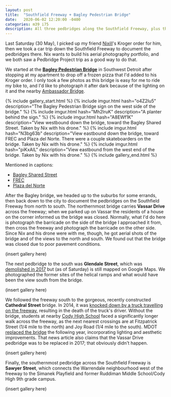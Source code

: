 ```yaml
---
layout: post
title:  "Southfield Freeway + Bagley Pedestrian Bridge"
date:   2020-06-02 12:20:00 -0400
categories: m39 i75
description: All three pedbridges along the Southfield Freeway, plus the Bagley Pedestrian Bridge
---
```


Last Saturday (30 May), I picked up my friend [Nixill]'s Kroger order for him, 
then we took a car trip down the Southfield Freeway to document the pedbridges 
there. Nix wants to build his aerial photography portfolio, and we both saw a 
Pedbridge Project trip as a good way to do that.

[Nixill]: https://twitter.com/ShadowFoxNixill

<!-- fold -->

We started at the **[Bagley Pedestrian Bridge]** in Southwest Detroit after stopping 
at my apartment to drop off a frozen pizza that I'd added to his Kroger order. 
I only took a few photos as this bridge is easy for me to ride my bike to, and 
I'd like to photograph it after dark because of the lighting on it and the 
nearby [Ambassador Bridge].

[Bagley Pedestrian Bridge]: https://inhabitat.com/bagley-pedestrian-bridge-in-detroit-provides-safe-access-to-canada/
[Ambassador Bridge]: https://en.wikipedia.org/wiki/Ambassador_Bridge

{% include gallery_start.html %}
{% include imgur.html 
  hash="o4Z2Iu5" 
  description="The Bagley Pedestrian Bridge sign on the west side of the bridge." %}
{% include imgur.html 
  hash="Mh2lruK" 
  description="A planter behind the sign." %}
{% include imgur.html
  hash="A8EWf1K"
  description="View westbound down the bridge, toward the Bagley Shared Street. Taken by Nix with his drone." %}
{% include imgur.html 
  hash="N3bg63b"
  description="View eastbound down the bridge, toward FREC and Plaza del Norte. There were a couple skateboarders on the bridge. Taken by Nix with his drone." %}
{% include imgur.html 
  hash="piKxAlL" 
  description="View eastbound from the west end of the bridge. Taken by Nix with his drone." %}
{% include gallery_end.html %}

Mentioned in captions:

 * [Bagley Shared Street](https://detroit.curbed.com/2020/1/16/21068713/bagley-street-mexicantown-detroit-shared-street)
 * [FREC](https://www.fordfund.org/FRECSouthwest)
 * [Plaza del Norte](https://www.facebook.com/pages/Plaza-Del-Norte/115952085132134)

After the Bagley bridge, we headed up to the suburbs for some errands, then back 
down to the city to document the pedbridges on the Southfield Freeway from north 
to south. The northernmost bridge carries **Vassar Drive** across the freeway; when 
we parked up on Vassar the residents of a house on the corner informed us the 
bridge was closed. Normally, what I'd do here is photograph the barricade on the 
side of the bridge I approached it from, then cross the freeway and photograph 
the barricade on the other side. Since Nix and his drone were with me, though, 
he got aerial shots of the bridge and of the views to the north and south. We 
found out that the bridge was closed due to poor pavement conditions. 

(insert gallery here)

The next pedbridge to the south was **Glendale Street**, which was [demolished in 2017] 
but (as of Saturday) is still mapped on Google Maps. 
We photographed the former sites of the helical ramps and what would have been 
the view south from the bridge.

[demolished in 2017]: https://www.michigan.gov/mdot/0,4616,7-151--452003--,00.html

(insert gallery here)

We followed the freeway south to the gorgeous, recently constructed **Cathedral Street** 
bridge. In 2014, it was [knocked down by a truck travelling on the freeway], 
resulting in the death of the truck's driver. Without the bridge, students at 
nearby [Cody High School] faced a significantly longer walk across the freeway, 
as the next nearest crossings are at Fitzpatrick Street (1/4 mile to the north)
and Joy Road (1/4 mile to the south). MDOT [replaced the bridge] the following 
year, incorporating lighting and aesthetic improvements. That news article 
also claims that the Vassar Drive pedbridge was to be replaced in 2017; 
that obviously didn't happen.

[knocked down by a truck travelling on the freeway]: https://www.freep.com/story/news/local/michigan/detroit/2014/09/26/southfield-freeway-pedestrian-bridge-collapse/16252769/
[Cody High School]: https://www.detroitk12.org/Cody
[replaced the bridge]: https://www.detroitnews.com/story/news/local/detroit-city/2015/09/25/mdot-replacing-southfield-freeway-pedestrian-bridges/72792010/

(insert gallery here)

Finally, the southernmost pedbridge across the Southfield Freeway is **Sawyer Street**, 
which connects the Warrendale neighbourhood west of the freeway to the Simanek Playfield and 
former Ruddiman Middle School/Cody High 9th grade campus.

(insert gallery here)